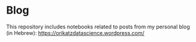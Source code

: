 # Blog
This repository includes notebooks related to posts from my personal blog (in Hebrew):
https://orikatzdatascience.wordpress.com/


